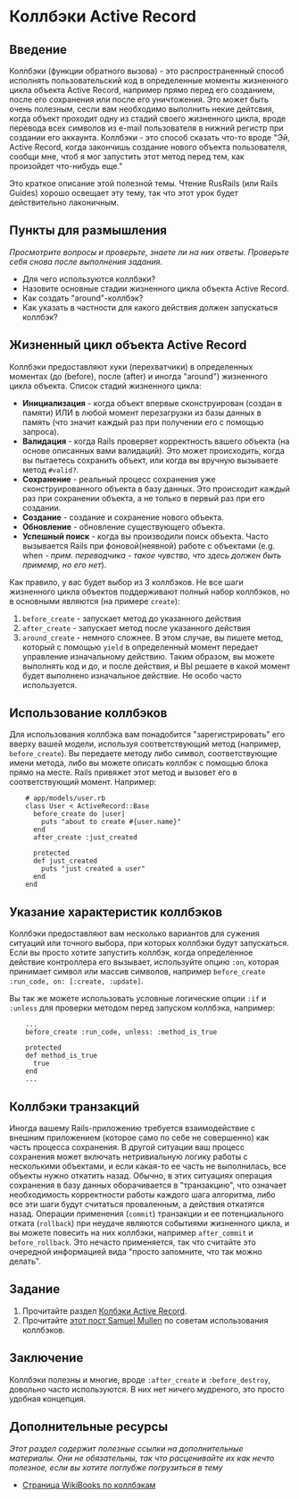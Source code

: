 # Коллбэки Active Record

## Введение

Коллбэки (функции обратного вызова) - это распространенный способ исполнять пользовательский код в определенные моменты жизненного цикла объекта Active Record, например прямо перед его созданием, после его сохранения или после его уничтожения. Это может быть очень полезным, сесли вам необходимо выполнить некие дейтсвия, когда объект проходит одну из стадий своего жизненного цикла, вроде перевода всех символов из e-mail пользователя в нижний регистр при создании его аккаунта. Коллбэки - это способ сказать что-то вроде "Эй, Active Record, когда закончишь создание нового объекта пользователя, сообщи мне, чтоб я мог запустить этот метод перед тем, как произойдет что-нибудь еще."

Это краткое описание этой полезной темы. Чтение RusRails (или Rails Guides) хорошо освещает эту тему, так что этот урок будет действительно лаконичным.

## Пункты для размышления

*Просмотрите вопросы и проверьте, знаете ли на них ответы. Проверьте себя снова после выполнения задания.*

* Для чего используются коллбэки?
* Назовите основные стадии жизненного цикла объекта Active Record.
* Как создать "around"-коллбэк?
* Как указать в частности для какого действия должен запускаться коллбэк?

## Жизненный цикл объекта Active Record

Коллбэки предоставляют хуки (перехватчики) в определенных моментах (до (before), после (after) и иногда "around") жизненного цикла объекта. Список стадий жизненного цикла:

* **Инициализация** - когда объект впервые сконструирован (создан в памяти) ИЛИ в любой момент перезагрузки из базы данных в память (что значит каждый раз при получении его с помощью запроса).
* **Валидация** - когда Rails проверяет корректность вашего объекта (на основе описанных вами валидаций). Это может происходить, когда вы пытаетесь сохранить объект, или когда вы вручную вызываете метод `#valid?`.
* **Сохранение** - реальный процесс сохранения уже сконструированного объекта в базу данных. Это происходит каждый раз при сохранении объекта, а не только в первый раз при его создании.
* **Создание** - создание и сохранение нового объекта.
* **Обновление** - обновление существующего объекта.
* **Успешный поиск** - когда вы производили поиск объекта. Часто вызывается Rails при фоновой(неявной) работе с объектами (e.g. when - *прим. переводчика - такое чувство, что здесь должен быть примемр, но его нет*).

Как правило, у вас будет выбор из 3 коллбэков. Не все шаги жизненного цикла объектов поддерживают полный набор коллбэков, но в основными являются (на примере `create`):

1. `before_create` - запускает метод до указанного действия
2. `after_create` - запускает метод после указанного действия
3. `around_create` - немного сложнее. В этом случае, вы пишете метод, который с помощью `yield` в определенный момент передает управление изначальному действию. Таким образом, вы можете выполнять код и до, и после действия, и ВЫ решаете в какой момент будет выполнено изначальное действие. Не особо часто используется.

## Использование коллбэков

Для использования коллбэка вам понадобится "зарегистрировать" его вверху вашей модели, используя соответствующий метод (например, `before_create`). Вы передаете методу либо символ, соответствующие имени метода, либо вы можете описать коллбэк с помощью блока прямо на месте. Rails привяжет этот метод и вызовет его в соответствующий момент. Например:

```language-ruby
    # app/models/user.rb
    class User < ActiveRecord::Base
      before_create do |user|
        puts "about to create #{user.name}"
      end
      after_create :just_created

      protected
      def just_created
        puts "just created a user"
      end
    end
```

## Указание характеристик коллбэков

Коллбэки предоставляют вам несколько вариантов для сужения ситуаций или точного выбора, при которых коллбэки будут запускаться. Если вы просто хотите запустить коллбэк, когда определенное действие контроллера его вызывает, используйте опцию `:on`, которая принимает символ или массив символов, например `before_create :run_code, on: [:create, :update]`.

Вы так же можете использовать условные логические опции `:if` и `:unless` для проверки методом перед запуском коллбэка, например:

```language-ruby
    ...
    before_create :run_code, unless: :method_is_true

    protected
    def method_is_true
      true
    end
    ...
```

## Коллбэки транзакций

Иногда вашему Rails-приложению требуется взаимодействие с внешним приложением (которое само по себе не совершенно) как часть процесса сохранения. В другой ситуации ваш процесс сохранения может включать нетривиальную логику работы с несколькими объектами, и если какая-то ее часть не выполнилась, все объекты нужно откатить назад. Обычно, в этих ситуациях операция сохранения в базу данных оборачивается в "транзакцию", что означает необходимость корректности работы каждого шага алгоритма, либо все эти шаги будут считаться проваленным, а действия откатятся назад.
Операции применения (`commit`) транзакции и ее потенциального отката (`rollback`) при неудаче являются событиями жизненного цикла, и вы можете повесить на них коллбэки, например `after_commit` и `before_rollback`. Это нечасто применяется, так что считайте это очередной информацией вида "просто запомните, что так можно делать".

## Задание

1. Прочитайте раздел [Колбэки Active Record](http://rusrails.ru/active-record-callbacks).
2. Прочитайте [этот пост Samuel Mullen](http://samuelmullen.com/2012/01/guidelines-for-using-activerecord-callbacks/) по советам использования коллбэков.

## Заключение

Коллбэки полезны и многие, вроде `:after_create` и `:before_destroy`, довольно часто используются. В них нет ничего мудреного, это просто удобная концепция.

## Дополнительные ресурсы

*Этот раздел содержит полезные ссылки на дополнительные материалы. Они не обязательны, так что расценивайте их как нечто полезное, если вы хотите поглубже погрузиться в тему*


* [Страница WikiBooks по коллбэкам](http://en.wikibooks.org/wiki/Ruby_on_Rails/ActiveRecord/Callbacks)